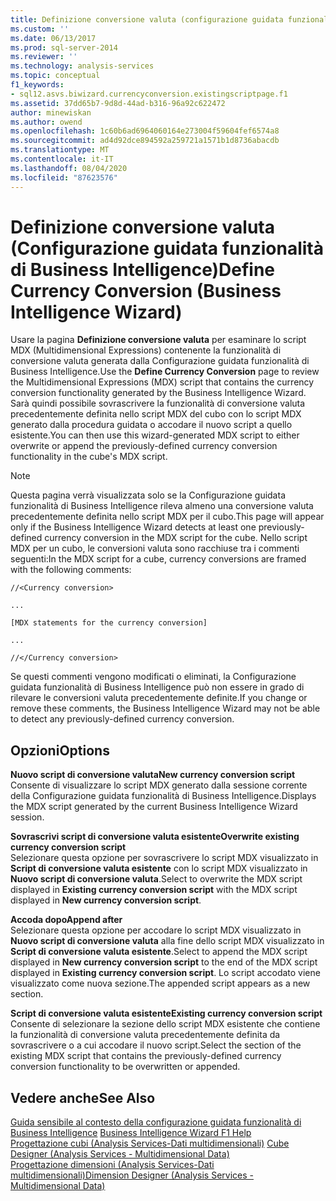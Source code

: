 ```yaml
---
title: Definizione conversione valuta (configurazione guidata funzionalità di Business Intelligence) | Microsoft Docs
ms.custom: ''
ms.date: 06/13/2017
ms.prod: sql-server-2014
ms.reviewer: ''
ms.technology: analysis-services
ms.topic: conceptual
f1_keywords:
- sql12.asvs.biwizard.currencyconversion.existingscriptpage.f1
ms.assetid: 37dd65b7-9d8d-44ad-b316-96a92c622472
author: minewiskan
ms.author: owend
ms.openlocfilehash: 1c60b6ad6964060164e273004f59604fef6574a8
ms.sourcegitcommit: ad4d92dce894592a259721a1571b1d8736abacdb
ms.translationtype: MT
ms.contentlocale: it-IT
ms.lasthandoff: 08/04/2020
ms.locfileid: "87623576"
---
```

# <a name="define-currency-conversion-business-intelligence-wizard"></a><span data-ttu-id="07ad2-102">Definizione conversione valuta (Configurazione guidata funzionalità di Business Intelligence)</span><span class="sxs-lookup"><span data-stu-id="07ad2-102">Define Currency Conversion (Business Intelligence Wizard)</span></span>
  <span data-ttu-id="07ad2-103">Usare la pagina **Definizione conversione valuta** per esaminare lo script MDX (Multidimensional Expressions) contenente la funzionalità di conversione valuta generata dalla Configurazione guidata funzionalità di Business Intelligence.</span><span class="sxs-lookup"><span data-stu-id="07ad2-103">Use the **Define Currency Conversion** page to review the Multidimensional Expressions (MDX) script that contains the currency conversion functionality generated by the Business Intelligence Wizard.</span></span> <span data-ttu-id="07ad2-104">Sarà quindi possibile sovrascrivere la funzionalità di conversione valuta precedentemente definita nello script MDX del cubo con lo script MDX generato dalla procedura guidata o accodare il nuovo script a quello esistente.</span><span class="sxs-lookup"><span data-stu-id="07ad2-104">You can then use this wizard-generated MDX script to either overwrite or append the previously-defined currency conversion functionality in the cube's MDX script.</span></span>  
  
> [!NOTE]  
>  <span data-ttu-id="07ad2-105">Questa pagina verrà visualizzata solo se la Configurazione guidata funzionalità di Business Intelligence rileva almeno una conversione valuta precedentemente definita nello script MDX per il cubo.</span><span class="sxs-lookup"><span data-stu-id="07ad2-105">This page will appear only if the Business Intelligence Wizard detects at least one previously-defined currency conversion in the MDX script for the cube.</span></span> <span data-ttu-id="07ad2-106">Nello script MDX per un cubo, le conversioni valuta sono racchiuse tra i commenti seguenti:</span><span class="sxs-lookup"><span data-stu-id="07ad2-106">In the MDX script for a cube, currency conversions are framed with the following comments:</span></span>  
>   
>  `//<Currency conversion>`  
>   
>  `...`  
>   
>  `[MDX statements for the currency conversion]`  
>   
>  `...`  
>   
>  `//</Currency conversion>`  
>   
>  <span data-ttu-id="07ad2-107">Se questi commenti vengono modificati o eliminati, la Configurazione guidata funzionalità di Business Intelligence può non essere in grado di rilevare le conversioni valuta precedentemente definite.</span><span class="sxs-lookup"><span data-stu-id="07ad2-107">If you change or remove these comments, the Business Intelligence Wizard may not be able to detect any previously-defined currency conversion.</span></span>  
  
## <a name="options"></a><span data-ttu-id="07ad2-108">Opzioni</span><span class="sxs-lookup"><span data-stu-id="07ad2-108">Options</span></span>  
 <span data-ttu-id="07ad2-109">**Nuovo script di conversione valuta**</span><span class="sxs-lookup"><span data-stu-id="07ad2-109">**New currency conversion script**</span></span>  
 <span data-ttu-id="07ad2-110">Consente di visualizzare lo script MDX generato dalla sessione corrente della Configurazione guidata funzionalità di Business Intelligence.</span><span class="sxs-lookup"><span data-stu-id="07ad2-110">Displays the MDX script generated by the current Business Intelligence Wizard session.</span></span>  
  
 <span data-ttu-id="07ad2-111">**Sovrascrivi script di conversione valuta esistente**</span><span class="sxs-lookup"><span data-stu-id="07ad2-111">**Overwrite existing currency conversion script**</span></span>  
 <span data-ttu-id="07ad2-112">Selezionare questa opzione per sovrascrivere lo script MDX visualizzato in **Script di conversione valuta esistente** con lo script MDX visualizzato in **Nuovo script di conversione valuta**.</span><span class="sxs-lookup"><span data-stu-id="07ad2-112">Select to overwrite the MDX script displayed in **Existing currency conversion script** with the MDX script displayed in **New currency conversion script**.</span></span>  
  
 <span data-ttu-id="07ad2-113">**Accoda dopo**</span><span class="sxs-lookup"><span data-stu-id="07ad2-113">**Append after**</span></span>  
 <span data-ttu-id="07ad2-114">Selezionare questa opzione per accodare lo script MDX visualizzato in **Nuovo script di conversione valuta** alla fine dello script MDX visualizzato in **Script di conversione valuta esistente**.</span><span class="sxs-lookup"><span data-stu-id="07ad2-114">Select to append the MDX script displayed in **New currency conversion script** to the end of the MDX script displayed in **Existing currency conversion script**.</span></span> <span data-ttu-id="07ad2-115">Lo script accodato viene visualizzato come nuova sezione.</span><span class="sxs-lookup"><span data-stu-id="07ad2-115">The appended script appears as a new section.</span></span>  
  
 <span data-ttu-id="07ad2-116">**Script di conversione valuta esistente**</span><span class="sxs-lookup"><span data-stu-id="07ad2-116">**Existing currency conversion script**</span></span>  
 <span data-ttu-id="07ad2-117">Consente di selezionare la sezione dello script MDX esistente che contiene la funzionalità di conversione valuta precedentemente definita da sovrascrivere o a cui accodare il nuovo script.</span><span class="sxs-lookup"><span data-stu-id="07ad2-117">Select the section of the existing MDX script that contains the previously-defined currency conversion functionality to be overwritten or appended.</span></span>  
  
## <a name="see-also"></a><span data-ttu-id="07ad2-118">Vedere anche</span><span class="sxs-lookup"><span data-stu-id="07ad2-118">See Also</span></span>  
 <span data-ttu-id="07ad2-119">[Guida sensibile al contesto della configurazione guidata funzionalità di Business Intelligence](business-intelligence-wizard-f1-help.md) </span><span class="sxs-lookup"><span data-stu-id="07ad2-119">[Business Intelligence Wizard F1 Help](business-intelligence-wizard-f1-help.md) </span></span>  
 <span data-ttu-id="07ad2-120">[Progettazione cubi &#40;Analysis Services-Dati multidimensionali&#41;](cube-designer-analysis-services-multidimensional-data.md) </span><span class="sxs-lookup"><span data-stu-id="07ad2-120">[Cube Designer &#40;Analysis Services - Multidimensional Data&#41;](cube-designer-analysis-services-multidimensional-data.md) </span></span>  
 [<span data-ttu-id="07ad2-121">Progettazione dimensioni &#40;Analysis Services-Dati multidimensionali&#41;</span><span class="sxs-lookup"><span data-stu-id="07ad2-121">Dimension Designer &#40;Analysis Services - Multidimensional Data&#41;</span></span>](dimension-designer-analysis-services-multidimensional-data.md)  
  
  
